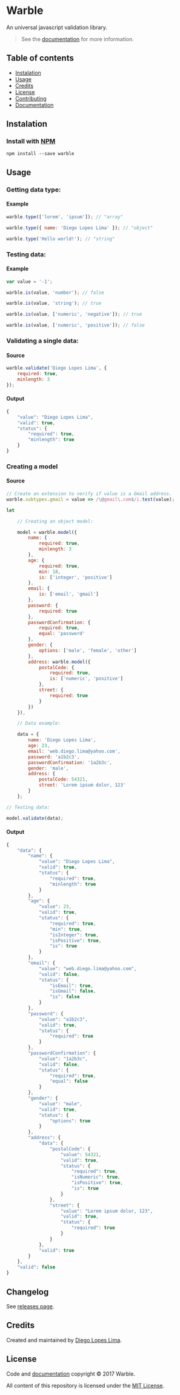 # Warble

An universal javascript validation library.

> See the [documentation](https://github.com/DiegoLopesLima/warble/blob/master/DOCUMENTATION.md) for more information.

## Table of contents

- [Instalation](#instalation)
- [Usage](#usage)
- [Credits](#credits)
- [License](#license)
- [Contributing](https://github.com/DiegoLopesLima/warble/blob/master/CONTRIBUTING.md)
- [Documentation](https://github.com/DiegoLopesLima/warble/blob/master/DOCUMENTATION.md)

## Instalation

### Install with [NPM](https://www.npmjs.com/package/warble)

```
npm install --save warble
```

## Usage

### Getting data type:

#### Example
```javascript
warble.type(['lorem', 'ipsum']); // "array"

warble.type({ name: 'Diego Lopes Lima' }); // "object"

warble.type('Hello world!'); // "string"
```

### Testing data:

#### Example
```javascript
var value = '-1';

warble.is(value, 'number'); // false

warble.is(value, 'string'); // true

warble.is(value, ['numeric', 'negative']); // true

warble.is(value, ['numeric', 'positive']); // false
```

### Validating a single data:

#### Source

```javascript
warble.validate('Diego Lopes Lima', {
	required: true,
	minlength: 3
});
```

#### Output

```javascript
{
	"value": "Diego Lopes Lima",
	"valid": true,
	"status": {
		"required": true,
		"minlength": true
	}
}
```

### Creating a model

#### Source

```javascript
// Create an extension to verify if value is a Gmail address.
warble.subtypes.gmail = value => /\@gmail\.com$/i.test(value);

let

	// Creating an object model:

	model = warble.model({
		name: {
			required: true,
			minlength: 3
		},
		age: {
			required: true,
			min: 18,
			is: ['integer', 'positive']
		},
		email: {
			is: ['email', 'gmail']
		},
		password: {
			required: true
		},
		passwordConfirmation: {
			required: true,
			equal: 'password'
		},
		gender: {
			options: ['male', 'female', 'other']
		},
		address: warble.model({
			postalCode: {
				required: true,
				is: ['numeric', 'positive']
			},
			street: {
				required: true
			}
		})
	}),

	// Data example:

	data = {
		name: 'Diego Lopes Lima',
		age: 23,
		email: 'web.diego.lima@yahoo.com',
		password: 'a1b2c3',
		passwordConfirmation: '1a2b3c',
		gender: 'male',
		address: {
			postalCode: 54321,
			street: 'Lorem ipsum dolor, 123'
		}
	};

// Testing data:

model.validate(data);
```

#### Output

```javascript
{
	"data": {
		"name": {
			"value": "Diego Lopes Lima",
			"valid": true,
			"status": {
				"required": true,
				"minlength": true
			}
		},
		"age": {
			"value": 23,
			"valid": true,
			"status": {
				"required": true,
				"min": true,
				"isInteger": true,
				"isPositive": true,
				"is": true
			}
		},
		"email": {
			"value": "web.diego.lima@yahoo.com",
			"valid": false,
			"status": {
				"isEmail": true,
				"isGmail": false,
				"is": false
			}
		},
		"password": {
			"value": "a1b2c3",
			"valid": true,
			"status": {
				"required": true
			}
		},
		"passwordConfirmation": {
			"value": "1a2b3c",
			"valid": false,
			"status": {
				"required": true,
				"equal": false
			}
		},
		"gender": {
			"value": "male",
			"valid": true,
			"status": {
				"options": true
			}
		},
		"address": {
			"data": {
				"postalCode": {
					"value": 54321,
					"valid": true,
					"status": {
						"required": true,
						"isNumeric": true,
						"isPositive": true,
						"is": true
					}
				},
				"street": {
					"value": "Lorem ipsum dolor, 123",
					"valid": true,
					"status": {
						"required": true
					}
				}
			},
			"valid": true
		}
	},
	"valid": false
}
```

## Changelog

See [releases page](https://github.com/DiegoLopesLima/warble/releases).

## Credits

Created and maintained by [Diego Lopes Lima](https://github.com/DiegoLopesLima).

## License

Code and [documentation](https://github.com/DiegoLopesLima/warble/wiki/Documentation) copyright © 2017 Warble.

All content of this repository is licensed under the [MIT License](https://github.com/DiegoLopesLima/warble/blob/master/LICENSE.md).
